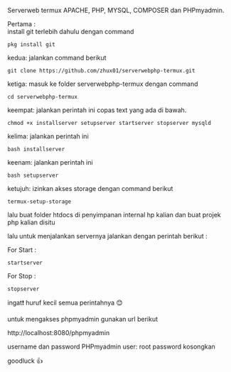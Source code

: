 Serverweb termux APACHE, PHP, MYSQL, COMPOSER dan PHPmyadmin.

Pertama : <br>
install git terlebih dahulu dengan command
```text
pkg install git
```


kedua: 
jalankan command berikut
```text
git clone https://github.com/zhux01/serverwebphp-termux.git
```

ketiga:
masuk ke folder serverwebphp-termux dengan command 
```text
cd serverwebphp-termux
```

keempat:
jalankan perintah ini copas text yang ada di bawah.
```text
chmod +x installserver setupserver startserver stopserver mysqld
```

kelima: 
jalankan perintah ini
```text
bash installserver
```

keenam: 
jalankan perintah ini
```text
bash setupserver
```

ketujuh:
izinkan akses storage dengan command berikut
```text
termux-setup-storage
```

lalu buat folder htdocs di penyimpanan internal hp kalian dan buat projek php kalian disitu

lalu untuk menjalankan servernya jalankan dengan perintah berikut :

For Start :
```text
startserver
```
For Stop :
```text
stopserver
```

ingat❗ huruf kecil semua perintahnya 😊

untuk mengakses phpmyadmin gunakan url berikut

http://localhost:8080/phpmyadmin

username dan password PHPmyadmin
user: root
password kosongkan

goodluck 👍
